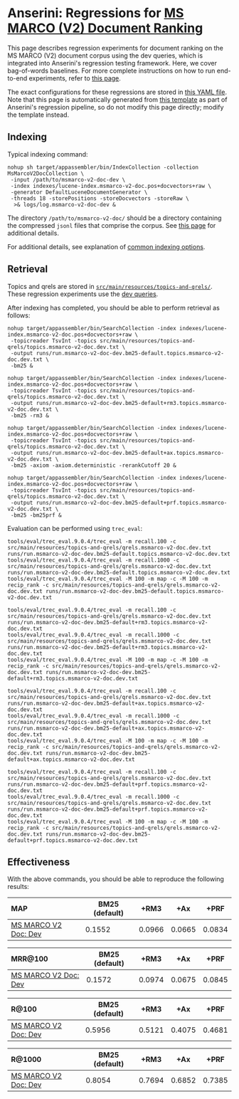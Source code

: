 # Anserini: Regressions for [MS MARCO (V2) Document Ranking](https://microsoft.github.io/msmarco/TREC-Deep-Learning.html)

This page describes regression experiments for document ranking on the MS MARCO (V2) document corpus using the dev queries, which is integrated into Anserini's regression testing framework.
Here, we cover bag-of-words baselines.
For more complete instructions on how to run end-to-end experiments, refer to [this page](experiments-msmarco-v2.md).

The exact configurations for these regressions are stored in [this YAML file](../src/main/resources/regression/msmarco-v2-doc-dev.yaml).
Note that this page is automatically generated from [this template](../src/main/resources/docgen/templates/msmarco-v2-doc-dev.template) as part of Anserini's regression pipeline, so do not modify this page directly; modify the template instead.

## Indexing

Typical indexing command:

```
nohup sh target/appassembler/bin/IndexCollection -collection MsMarcoV2DocCollection \
 -input /path/to/msmarco-v2-doc-dev \
 -index indexes/lucene-index.msmarco-v2-doc.pos+docvectors+raw \
 -generator DefaultLuceneDocumentGenerator \
 -threads 18 -storePositions -storeDocvectors -storeRaw \
  >& logs/log.msmarco-v2-doc-dev &
```

The directory `/path/to/msmarco-v2-doc/` should be a directory containing the compressed `jsonl` files that comprise the corpus.
See [this page](experiments-msmarco-v2.md) for additional details.

For additional details, see explanation of [common indexing options](common-indexing-options.md).

## Retrieval

Topics and qrels are stored in [`src/main/resources/topics-and-qrels/`](../src/main/resources/topics-and-qrels/).
These regression experiments use the [dev queries](../src/main/resources/topics-and-qrels/topics.msmarco-v2-doc.dev.txt).

After indexing has completed, you should be able to perform retrieval as follows:

```
nohup target/appassembler/bin/SearchCollection -index indexes/lucene-index.msmarco-v2-doc.pos+docvectors+raw \
 -topicreader TsvInt -topics src/main/resources/topics-and-qrels/topics.msmarco-v2-doc.dev.txt \
 -output runs/run.msmarco-v2-doc-dev.bm25-default.topics.msmarco-v2-doc.dev.txt \
 -bm25 &

nohup target/appassembler/bin/SearchCollection -index indexes/lucene-index.msmarco-v2-doc.pos+docvectors+raw \
 -topicreader TsvInt -topics src/main/resources/topics-and-qrels/topics.msmarco-v2-doc.dev.txt \
 -output runs/run.msmarco-v2-doc-dev.bm25-default+rm3.topics.msmarco-v2-doc.dev.txt \
 -bm25 -rm3 &

nohup target/appassembler/bin/SearchCollection -index indexes/lucene-index.msmarco-v2-doc.pos+docvectors+raw \
 -topicreader TsvInt -topics src/main/resources/topics-and-qrels/topics.msmarco-v2-doc.dev.txt \
 -output runs/run.msmarco-v2-doc-dev.bm25-default+ax.topics.msmarco-v2-doc.dev.txt \
 -bm25 -axiom -axiom.deterministic -rerankCutoff 20 &

nohup target/appassembler/bin/SearchCollection -index indexes/lucene-index.msmarco-v2-doc.pos+docvectors+raw \
 -topicreader TsvInt -topics src/main/resources/topics-and-qrels/topics.msmarco-v2-doc.dev.txt \
 -output runs/run.msmarco-v2-doc-dev.bm25-default+prf.topics.msmarco-v2-doc.dev.txt \
 -bm25 -bm25prf &
```

Evaluation can be performed using `trec_eval`:

```
tools/eval/trec_eval.9.0.4/trec_eval -m recall.100 -c src/main/resources/topics-and-qrels/qrels.msmarco-v2-doc.dev.txt runs/run.msmarco-v2-doc-dev.bm25-default.topics.msmarco-v2-doc.dev.txt
tools/eval/trec_eval.9.0.4/trec_eval -m recall.1000 -c src/main/resources/topics-and-qrels/qrels.msmarco-v2-doc.dev.txt runs/run.msmarco-v2-doc-dev.bm25-default.topics.msmarco-v2-doc.dev.txt
tools/eval/trec_eval.9.0.4/trec_eval -M 100 -m map -c -M 100 -m recip_rank -c src/main/resources/topics-and-qrels/qrels.msmarco-v2-doc.dev.txt runs/run.msmarco-v2-doc-dev.bm25-default.topics.msmarco-v2-doc.dev.txt

tools/eval/trec_eval.9.0.4/trec_eval -m recall.100 -c src/main/resources/topics-and-qrels/qrels.msmarco-v2-doc.dev.txt runs/run.msmarco-v2-doc-dev.bm25-default+rm3.topics.msmarco-v2-doc.dev.txt
tools/eval/trec_eval.9.0.4/trec_eval -m recall.1000 -c src/main/resources/topics-and-qrels/qrels.msmarco-v2-doc.dev.txt runs/run.msmarco-v2-doc-dev.bm25-default+rm3.topics.msmarco-v2-doc.dev.txt
tools/eval/trec_eval.9.0.4/trec_eval -M 100 -m map -c -M 100 -m recip_rank -c src/main/resources/topics-and-qrels/qrels.msmarco-v2-doc.dev.txt runs/run.msmarco-v2-doc-dev.bm25-default+rm3.topics.msmarco-v2-doc.dev.txt

tools/eval/trec_eval.9.0.4/trec_eval -m recall.100 -c src/main/resources/topics-and-qrels/qrels.msmarco-v2-doc.dev.txt runs/run.msmarco-v2-doc-dev.bm25-default+ax.topics.msmarco-v2-doc.dev.txt
tools/eval/trec_eval.9.0.4/trec_eval -m recall.1000 -c src/main/resources/topics-and-qrels/qrels.msmarco-v2-doc.dev.txt runs/run.msmarco-v2-doc-dev.bm25-default+ax.topics.msmarco-v2-doc.dev.txt
tools/eval/trec_eval.9.0.4/trec_eval -M 100 -m map -c -M 100 -m recip_rank -c src/main/resources/topics-and-qrels/qrels.msmarco-v2-doc.dev.txt runs/run.msmarco-v2-doc-dev.bm25-default+ax.topics.msmarco-v2-doc.dev.txt

tools/eval/trec_eval.9.0.4/trec_eval -m recall.100 -c src/main/resources/topics-and-qrels/qrels.msmarco-v2-doc.dev.txt runs/run.msmarco-v2-doc-dev.bm25-default+prf.topics.msmarco-v2-doc.dev.txt
tools/eval/trec_eval.9.0.4/trec_eval -m recall.1000 -c src/main/resources/topics-and-qrels/qrels.msmarco-v2-doc.dev.txt runs/run.msmarco-v2-doc-dev.bm25-default+prf.topics.msmarco-v2-doc.dev.txt
tools/eval/trec_eval.9.0.4/trec_eval -M 100 -m map -c -M 100 -m recip_rank -c src/main/resources/topics-and-qrels/qrels.msmarco-v2-doc.dev.txt runs/run.msmarco-v2-doc-dev.bm25-default+prf.topics.msmarco-v2-doc.dev.txt
```

## Effectiveness

With the above commands, you should be able to reproduce the following results:

MAP                                     | BM25 (default)| +RM3      | +Ax       | +PRF      |
:---------------------------------------|-----------|-----------|-----------|-----------|
[MS MARCO V2 Doc: Dev](https://microsoft.github.io/msmarco/TREC-Deep-Learning.html)| 0.1552    | 0.0966    | 0.0665    | 0.0834    |


MRR@100                                 | BM25 (default)| +RM3      | +Ax       | +PRF      |
:---------------------------------------|-----------|-----------|-----------|-----------|
[MS MARCO V2 Doc: Dev](https://microsoft.github.io/msmarco/TREC-Deep-Learning.html)| 0.1572    | 0.0974    | 0.0675    | 0.0845    |


R@100                                   | BM25 (default)| +RM3      | +Ax       | +PRF      |
:---------------------------------------|-----------|-----------|-----------|-----------|
[MS MARCO V2 Doc: Dev](https://microsoft.github.io/msmarco/TREC-Deep-Learning.html)| 0.5956    | 0.5121    | 0.4075    | 0.4681    |


R@1000                                  | BM25 (default)| +RM3      | +Ax       | +PRF      |
:---------------------------------------|-----------|-----------|-----------|-----------|
[MS MARCO V2 Doc: Dev](https://microsoft.github.io/msmarco/TREC-Deep-Learning.html)| 0.8054    | 0.7694    | 0.6852    | 0.7385    |
